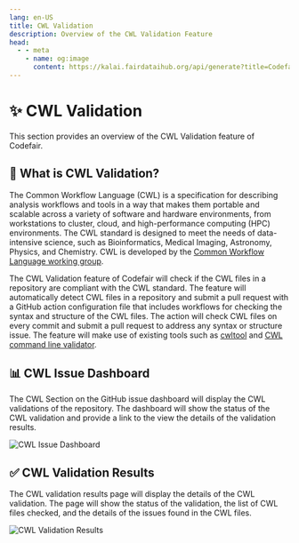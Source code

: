 ```yaml
---
lang: en-US
title: CWL Validation
description: Overview of the CWL Validation Feature
head:
  - - meta
    - name: og:image
      content: https://kalai.fairdataihub.org/api/generate?title=Codefair%20Documentation&description=CWL%20Validation&app=codefair&org=fairdataihub
---
```


# :sparkles: CWL Validation

This section provides an overview of the CWL Validation feature of Codefair.

## :newspaper: What is CWL Validation?

The Common Workflow Language (CWL) is a specification for describing analysis workflows and tools in a way that makes them portable and scalable across a variety of software and hardware environments, from workstations to cluster, cloud, and high-performance computing (HPC) environments. The CWL standard is designed to meet the needs of data-intensive science, such as Bioinformatics, Medical Imaging, Astronomy, Physics, and Chemistry. CWL is developed by the [Common Workflow Language working group](https://www.commonwl.org/).

The CWL Validation feature of Codefair will check if the CWL files in a repository are compliant with the CWL standard. The feature will automatically detect CWL files in a repository and submit a pull request with a GitHub action configuration file that includes workflows for checking the syntax and structure of the CWL files. The action will check CWL files on every commit and submit a pull request to address any syntax or structure issue. The feature will make use of existing tools such as [cwltool](https://cwltool.readthedocs.io/en/stable/) and [CWL command line validator](https://cwltool.readthedocs.io/en/stable/cli.html#cmdoption-cwltool-validate).

## :bar_chart: CWL Issue Dashboard

The CWL Section on the GitHub issue dashboard will display the CWL validations of the repository. The dashboard will show the status of the CWL validation and provide a link to the view the details of the validation results.

![CWL Issue Dashboard](/cwl-dashboard.png)

## :white_check_mark: CWL Validation Results

The CWL validation results page will display the details of the CWL validation. The page will show the status of the validation, the list of CWL files checked, and the details of the issues found in the CWL files.

![CWL Validation Results](/cwl-results-ui.png)
